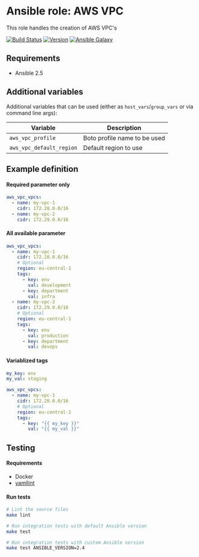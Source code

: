 # Ansible role: AWS VPC

This role handles the creation of AWS VPC's

[![Build Status](https://travis-ci.org/Flaconi/ansible-role-aws-vpc.svg?branch=master)](https://travis-ci.org/Flaconi/ansible-role-aws-vpc)
[![Version](https://img.shields.io/github/tag/Flaconi/ansible-role-aws-vpc.svg)](https://github.com/Flaconi/ansible-role-aws-vpc/tags)
[![Ansible Galaxy](https://img.shields.io/ansible/role/d/25919.svg)](https://galaxy.ansible.com/Flaconi/aws-vpc/)

## Requirements

* Ansible 2.5


## Additional variables

Additional variables that can be used (either as `host_vars`/`group_vars` or via command line args):

| Variable                 | Description                  |
|--------------------------|------------------------------|
| `aws_vpc_profile`        | Boto profile name to be used |
| `aws_vpc_default_region` | Default region to use        |


## Example definition

#### Required parameter only

```yml
aws_vpc_vpcs:
  - name: my-vpc-1
    cidr: 172.28.0.0/16
  - name: my-vpc-2
    cidr: 172.29.0.0/16
```

#### All available parameter
```yml
aws_vpc_vpcs:
  - name: my-vpc-1
    cidr: 172.28.0.0/16
    # Optional
    region: eu-central-1
    tags:
      - key: env
        val: development
      - key: department
        val: infra
  - name: my-vpc-2
    cidr: 172.29.0.0/16
    # Optional
    region: eu-central-1
    tags:
      - key: env
        val: production
      - key: department
        val: devops
```

#### Variablized tags

```yml
my_key: env
my_val: staging

aws_vpc_vpcs:
  - name: my-vpc-1
    cidr: 172.28.0.0/16
    # Optional
    region: eu-central-1
    tags:
      - key: "{{ my_key }}"
        val: "{{ my_val }}"
```


## Testing

#### Requirements

* Docker
* [yamllint](https://github.com/adrienverge/yamllint)

#### Run tests

```bash
# Lint the source files
make lint

# Run integration tests with default Ansible version
make test

# Run integration tests with custom Ansible version
make test ANSIBLE_VERSION=2.4
```
